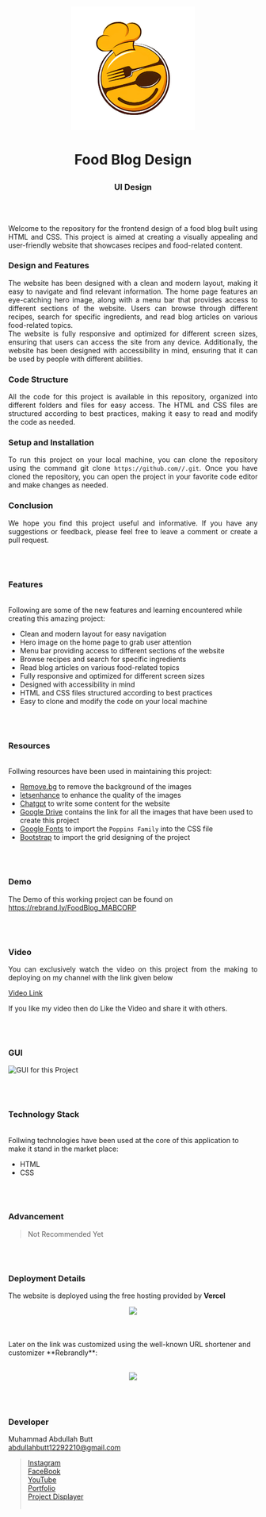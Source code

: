 <p align="center">
  <img src = "img/logo.png" width="250">
</p>

<b><h1 align="center">
  Food Blog Design
</h1></b>

<h3 align="center">
  UI Design 
</h3>


<br><br>

<p align="justify">
Welcome to the repository for the frontend design of a food blog built using HTML and CSS. This project is aimed at creating a visually appealing and user-friendly website that showcases recipes and food-related content.</p>
<h3>Design and Features</h3>
<p align="justify">
The website has been designed with a clean and modern layout, making it easy to navigate and find relevant information. The home page features an eye-catching hero image, along with a menu bar that provides access to different sections of the website. Users can browse through different recipes, search for specific ingredients, and read blog articles on various food-related topics.<br>
The website is fully responsive and optimized for different screen sizes, ensuring that users can access the site from any device. Additionally, the website has been designed with accessibility in mind, ensuring that it can be used by people with different abilities.
</p>
<h3>Code Structure</h3>
<p align="justify">
All the code for this project is available in this repository, organized into different folders and files for easy access. The HTML and CSS files are structured according to best practices, making it easy to read and modify the code as needed.
</p>
<h3>Setup and Installation</h3>
<p align="justify">
To run this project on your local machine, you can clone the repository using the command git clone <code>https://github.com/<username>/<repository-name>.git</code>. Once you have cloned the repository, you can open the project in your favorite code editor and make changes as needed.
</p>
<h3>Conclusion</h3>
<p align="justify">
We hope you find this project useful and informative. If you have any suggestions or feedback, please feel free to leave a comment or create a pull request.
</p>


<br><br>
<!-- ................................................................................................................................. -->


### Features
<br>
Following are some of the new features and learning encountered while creating this amazing project:

- Clean and modern layout for easy navigation
- Hero image on the home page to grab user attention
- Menu bar providing access to different sections of the website
- Browse recipes and search for specific ingredients
- Read blog articles on various food-related topics
- Fully responsive and optimized for different screen sizes
- Designed with accessibility in mind
- HTML and CSS files structured according to best practices
- Easy to clone and modify the code on your local machine

<br><br>
<!-- ................................................................................................................................. -->


### Resources
<br>
Follwing resources have been used in maintaining this project:

- [Remove.bg](https://www.remove.bg/upload) to remove the background of the images
- [letsenhance](https://letsenhance.io/boost) to enhance the quality of the images
- [Chatgpt](https://chat.openai.com/) to write some content for the website
- [Google Drive](https://www.youtube.com/redirect?event=video_description&redir_token=QUFFLUhqa3pTXzVVVXBxZkstUTNRTjZLc185VFQ3ZW5xZ3xBQ3Jtc0tuR3BuMURKSkVnT0NWakxodGtsVTF3NXplYWNNU1dKTEFMSTU2eXRFWXFQa3JSZDhTeUlPS0Z2eUdqRVRZQXU3dTN4RWh2dXp2cWtKQnN5Tm5FaWVyLWJLR05mVXNrbTQ4VEpaeUtoMy1BS05qWlpOTQ&q=https%3A%2F%2Fdrive.google.com%2Ffile%2Fd%2F1qYSCFPH-Pv0TqBsYi9wbLhCvjz2dT9vH&v=YWrTO6XrOHk) contains the link for all the images that have been used to create this project
- [Google Fonts](https://fonts.google.com/specimen/Poppins) to import the `Poppins Family` into the CSS file
- [Bootstrap](https://getbootstrap.com/docs/5.3/getting-started/download/) to import the grid designing of the project


<br><br>
<!-- ................................................................................................................................. -->


### Demo
<p align="justify">
  The Demo of this working project can be found on <br>
  <a href="https://rebrand.ly/FoodBlog_MABCORP">https://rebrand.ly/FoodBlog_MABCORP</a>
</p>


<br><br>
<!-- ................................................................................................................................. -->



### Video
<p align="justify">
You can exclusively watch the video on this project from the making to deploying on my     channel with the link given below<br>

  [Video Link](# ) <br>

  If you like my video then do Like the Video and share it with others.
</p>


<br><br>
<!-- ................................................................................................................................. -->



### GUI
![GUI for this Project](img/demo.png)


<br><br>
<!-- ................................................................................................................................. -->




### Technology Stack
<br>
Follwing technologies have been used at the core of this application to make it stand in the market place:

- HTML
- CSS


<br><br>
<!-- ................................................................................................................................. -->


### Advancement

> Not Recommended Yet

<br><br>
<!-- ................................................................................................................................. -->


### Deployment Details

The website is deployed using the free hosting provided by **Vercel**
<p align = "center">
  <img src = "https://branditechture.agency/brand-logos/wp-content/uploads/wpdm-cache/Vercel-900x0.png" width = "300">
</p>
<br><br>
Later on the link was customized using the well-known URL shortener and customizer **Rebrandly**:<br><br>
<p align = "center">
  <img src = "https://www.rebrandly.com/images/URL-Shortener.fileextension.svg" width = "300">
</p>


<br><br>
<!-- ................................................................................................................................. -->


### Developer

Muhammad Abdullah Butt <br>
abdullahbutt12292210@gmail.com <br>
> [Instagram](https://www.instagram.com/abdullah.butt.22/)<br>
> [FaceBook](https://www.facebook.com/profile.php?id=100076291614529)<br>
> [YouTube](https://www.youtube.com/channel/UCnuOFQyMywg-KuoN-lmav1Q)<br>
> [Portfolio](https://rebrand.ly/MuhammadAbdullahButt_MABCORP)<br>
> [Project Displayer]( https://rebrand.ly/ProjectDisplayer_MABCORP)
<br><br>
<!-- ................................................................................................................................. -->







